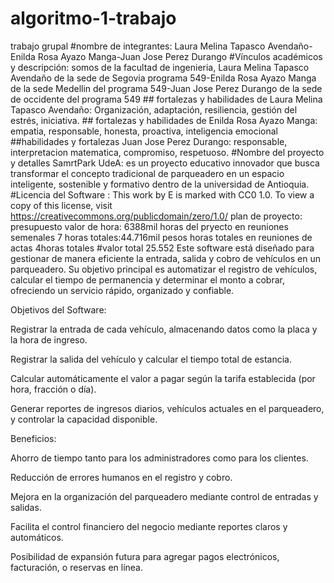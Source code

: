 # algoritmo-1-trabajo
trabajo grupal
#nombre de integrantes: Laura Melina Tapasco Avendaño-Enilda Rosa Ayazo Manga-Juan Jose Perez Durango
#Vínculos académicos y descripción: somos de la facultad de ingenieria, Laura Melina Tapasco Avendaño de la sede de Segovia programa 549-Enilda Rosa Ayazo Manga de la sede Medellin del programa 549-Juan Jose Perez Durango de la sede de occidente del programa 549 ## fortalezas y habilidades de Laura Melina Tapasco Avendaño: Organización, adaptación, resiliencia, gestión del estrés, iniciativa. ## fortalezas y habilidades de Enilda Rosa Ayazo Manga: empatia, responsable, honesta, proactiva, inteligencia emocional ##habilidades y fortalezas Juan Jose Perez Durango: responsable, interpretacion matematica, compromiso, respetuoso.
#Nombre del proyecto y detalles
SamrtPark UdeA: es un proyecto educativo innovador que busca transformar el concepto tradicional de parqueadero en un espacio inteligente, sostenible y formativo dentro de la universidad de Antioquia.
#Licencia del Software : This work by E is marked with CC0 1.0. To view a copy of this license, visit https://creativecommons.org/publicdomain/zero/1.0/
plan de proyecto: presupuesto valor de hora: 6388mil horas del pryecto en reuniones semenales 7 horas totales:44.716mil pesos horas totales en reuniones de actas 4horas totales #valor total 25.552 
Este software está diseñado para gestionar de manera eficiente la entrada, salida y cobro de vehículos en un parqueadero. Su objetivo principal es automatizar el registro de vehículos, calcular el tiempo de permanencia y determinar el monto a cobrar, ofreciendo un servicio rápido, organizado y confiable.

Objetivos del Software:

Registrar la entrada de cada vehículo, almacenando datos como la placa y la hora de ingreso.

Registrar la salida del vehículo y calcular el tiempo total de estancia.

Calcular automáticamente el valor a pagar según la tarifa establecida (por hora, fracción o día).

Generar reportes de ingresos diarios, vehículos actuales en el parqueadero, y controlar la capacidad disponible.


Beneficios:

Ahorro de tiempo tanto para los administradores como para los clientes.

Reducción de errores humanos en el registro y cobro.

Mejora en la organización del parqueadero mediante control de entradas y salidas.

Facilita el control financiero del negocio mediante reportes claros y automáticos.

Posibilidad de expansión futura para agregar pagos electrónicos, facturación, o reservas en línea.

